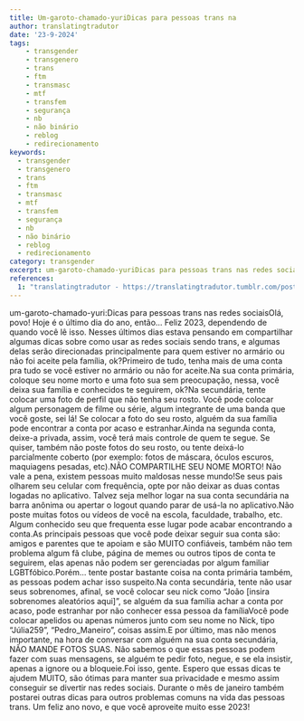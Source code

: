 ```yaml
---
title: Um-garoto-chamado-yuriDicas para pessoas trans na
author: translatingtradutor
date: '23-9-2024'
tags:
    - transgender
    - transgenero
    - trans
    - ftm
    - transmasc
    - mtf
    - transfem
    - segurança
    - nb
    - não binário
    - reblog
    - redirecionamento
keywords:
  - transgender
  - transgenero
  - trans
  - ftm
  - transmasc
  - mtf
  - transfem
  - segurança
  - nb
  - não binário
  - reblog
  - redirecionamento
category: transgender
excerpt: um-garoto-chamado-yuriDicas para pessoas trans nas redes sociaisOlá, povo! Hoje é o último dia do ano, então… Feliz 2023, dependendo de quando você l...
references:
  1: "translatingtradutor - https://translatingtradutor.tumblr.com/post/762419849231302656/dicas-para-pessoas-trans-nas-redes-sociais"
---
```


um-garoto-chamado-yuri:Dicas para pessoas trans nas redes sociaisOlá, povo! Hoje é o último dia do ano, então… Feliz 2023, dependendo de quando você lê isso. Nesses últimos dias estava pensando em compartilhar algumas dicas sobre como usar as redes sociais sendo trans, e algumas delas serão direcionadas principalmente para quem estiver no armário ou não foi aceite pela família, ok?Primeiro de tudo, tenha mais de uma conta pra tudo se você estiver no armário ou não for aceite.Na sua conta primária, coloque seu nome morto e uma foto sua sem preocupação, nessa, você deixa sua família e conhecidos te seguirem, ok?Na secundária, tente colocar uma foto de perfil que não tenha seu rosto. Você pode colocar algum personagem de filme ou série, algum integrante de uma banda que você goste, sei lá! Se colocar a foto do seu rosto, alguém da sua família pode encontrar a conta por acaso e estranhar.Ainda na segunda conta, deixe-a privada, assim, você terá mais controle de quem te segue. Se quiser, também não poste fotos do seu rosto, ou tente deixá-lo parcialmente coberto (por exemplo: fotos de máscara, óculos escuros, maquiagens pesadas, etc).NÃO COMPARTILHE SEU NOME MORTO! Não vale a pena, existem pessoas muito maldosas nesse mundo!Se seus pais olharem seu celular com frequência, opte por não deixar as duas contas logadas no aplicativo. Talvez seja melhor logar na sua conta secundária na barra anônima ou apertar o logout quando parar de usá-la no aplicativo.Não poste muitas fotos ou vídeos de você na escola, faculdade, trabalho, etc. Algum conhecido seu que frequenta esse lugar pode acabar encontrando a conta.As principais pessoas que você pode deixar seguir sua conta são: amigos e parentes que te apoiam e são MUITO confiáveis, também não tem problema algum fã clube, página de memes ou outros tipos de conta te seguirem, elas apenas não podem ser gerenciadas por algum familiar LGBTfóbico.Porém… tente postar bastante coisa na conta primária também, as pessoas podem achar isso suspeito.Na conta secundária, tente não usar seus sobrenomes, afinal, se você colocar seu nick como “João [insira sobrenomes aleatórios aqui]”, se alguém da sua família achar a conta por acaso, pode estranhar por não conhecer essa pessoa da famíliaVocê pode colocar apelidos ou apenas números junto com seu nome no Nick, tipo “Júlia259”, “Pedro_Maneiro”, coisas assim.E por último, mas não menos importante, na hora de conversar com alguém na sua conta secundária, NÃO MANDE FOTOS SUAS. Não sabemos o que essas pessoas podem fazer com suas mensagens, se alguém te pedir foto, negue, e se ela insistir, apenas a ignore ou a bloqueie.Foi isso, gente. Espero que essas dicas te ajudem MUITO, são ótimas para manter sua privacidade e mesmo assim conseguir se divertir nas redes sociais. Durante o mês de janeiro também postarei outras dicas para outros problemas comuns na vida das pessoas trans. Um feliz ano novo, e que você aproveite muito esse 2023!